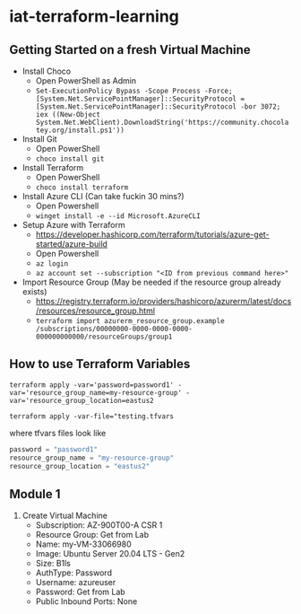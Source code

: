 # iat-terraform-learning

## Getting Started on a fresh Virtual Machine

- Install Choco
    - Open PowerShell as Admin
    - `Set-ExecutionPolicy Bypass -Scope Process -Force; [System.Net.ServicePointManager]::SecurityProtocol = [System.Net.ServicePointManager]::SecurityProtocol -bor 3072; iex ((New-Object System.Net.WebClient).DownloadString('https://community.chocolatey.org/install.ps1'))`
- Install Git
    - Open PowerShell
    - `choco install git`
- Install Terraform
    - Open PowerShell
    - `choco install terraform`
- Install Azure CLI (Can take fuckin 30 mins?)
    - Open Powershell
    - `winget install -e --id Microsoft.AzureCLI`
- Setup Azure with Terraform 
    - https://developer.hashicorp.com/terraform/tutorials/azure-get-started/azure-build
    - Open Powershell
    - `az login`
    - `az account set --subscription "<ID from previous command here>"`
- Import Resource Group (May be needed if the resource group already exists)
    - https://registry.terraform.io/providers/hashicorp/azurerm/latest/docs/resources/resource_group.html
    - `terraform import azurerm_resource_group.example /subscriptions/00000000-0000-0000-0000-000000000000/resourceGroups/group1`


## How to use Terraform Variables

`terraform apply -var='password=password1' -var='resource_group_name=my-resource-group' -var='resource_group_location=eastus2`

`terraform apply -var-file="testing.tfvars`

where tfvars files look like 

```tfvars
password = "password1"
resource_group_name = "my-resource-group"
resource_group_location = "eastus2"
```


## Module 1

1. Create Virtual Machine
    - Subscription: AZ-900T00-A CSR 1
    - Resource Group: Get from Lab
    - Name: my-VM-33066980
    - Image: Ubuntu Server 20.04 LTS - Gen2
    - Size: B1ls
    - AuthType: Password
    - Username: azureuser
    - Password: Get from Lab
    - Public Inbound Ports: None
